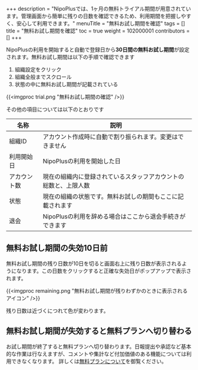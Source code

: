 +++
description = "NipoPlusでは、1ヶ月の無料トライアル期間が用意されています。管理画面から簡単に残りの日数を確認できるため、利用期間を把握しやすく、安心して利用できます。"
menuTitle = "無料お試し期間を確認"
tags = []
title = "無料お試し期間を確認"
toc = true
weight = 102000001
contributors = []
+++

NipoPlusの利用を開始すると自動で登録日から**30日間の無料お試し期間**が設定されます。無料お試し期間は以下の手順で確認できます

1. 組織設定をクリック
1. 組織全般までスクロール
1. 状態の中に無料お試し期間が記載されている

{{<imgproc trial.png "無料お試し期間の確認" />}}

その他の項目については以下のとおりです

|名称|説明|
|---|---|
|組織ID|アカウント作成時に自動で割り振られます。変更はできません|
|利用開始日|NipoPlusの利用を開始した日|
|アカウント数|現在の組織内に登録されているスタッフアカウントの総数と、上限人数|
|状態|現在の組織の状態です。無料お試しの期間もここに記載されます|
|退会|NipoPlusの利用を辞める場合はここから退会手続きができます|

## 無料お試し期間の失効10日前

無料お試し期間の残り日数が10日を切ると画面右上に残り日数が表示されるようになります。この日数をクリックすると正確な失効日がポップアップで表示されます。

{{<imgproc remaining.png "無料お試し期間が残りわずかのときに表示されるアイコン" />}}

残り日数は近づくにつれて色が変わります。

## 無料お試し期間が失効すると無料プランへ切り替わる

お試し期間が終了すると無料プランへ切り替わります。日報提出や承認など基本的な作業は行なえますが、コメントや集計など付加価値のある機能については利用できなくなります。
詳しくは[無料プランについて](/price/free/)を御覧ください。
